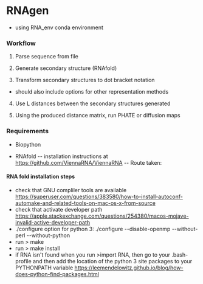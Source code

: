 # RNAgen


- using RNA_env conda environment

### Workflow

1) Parse sequence from file

2) Generate secondary structure (RNAfold)

3) Transform secondary structures to dot bracket notation

- should also include options for other representation methods

4) Use L distances between the secondary structures generated

5) Using the produced distance matrix, run PHATE or diffusion maps 

### Requirements

- Biopython

- RNAfold
-- installation instructions at  https://github.com/ViennaRNA/ViennaRNA
-- Route taken: 

#### RNA fold installation steps
- check that GNU compliler tools are available https://superuser.com/questions/383580/how-to-install-autoconf-automake-and-related-tools-on-mac-os-x-from-source
- check that activate developer path https://apple.stackexchange.com/questions/254380/macos-mojave-invalid-active-developer-path
- ./configure option for python 3: 
		./configure --disable-openmp --without-perl --without-python
- run 
		> make 
- run 
		> make install
- if RNA isn't found when you run >import RNA, then go to your .bash-profile and then add the location of the python 3 site packages to your PYTHONPATH variable https://leemendelowitz.github.io/blog/how-does-python-find-packages.html

